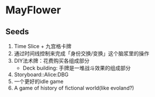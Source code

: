 # MayFlower

## Seeds

1.  Time Slice + 九宫格卡牌
2.  通过时间线控制来完成「身份交换/变换」这个脑浆里的操作
3.  DIY法术牌：花费购买各组成部分
    -   Deck building: 手牌是一堆战斗效果的组成部分
4.  Storyboard::Alice:DBG
5.  一个更好的idle game
6.  A game of history of fictional world(like evoland?)

## 